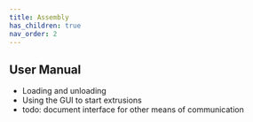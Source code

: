 ```yaml
---
title: Assembly
has_children: true
nav_order: 2
---
```


## User Manual

- Loading and unloading
- Using the GUI to start extrusions
- todo: document interface for other means of communication